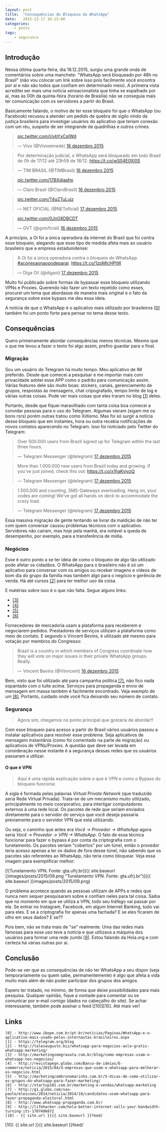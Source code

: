 ```yaml
---
layout: post
title:  "Consequências do Bloqueio do WhatsApp"
date:   2015-12-17 16:15:00
categories:
    - posts
tags:
    - seguranca
---
```


## Introdução

Nessa última quarta-feira, dia 18.12.2015, surgiu uma grande onda de comentários sobre uma manchete: "WhatsApp será bloqueado por 48h no Brasil" (não vou colocar um link sobre isso pois facilmente você encontra por ai e não são todos que confiam em determinado meio). A primeira vista acreditei ser mais uma notícia sensacionalista que tinha se espalhado por ai, mas às 00h da quinta-feira (horário de Brasilía) não se conseguia mais ter comunicação com os servidores a partir do Brasil.

Basicamente falando, o motivo de ter esse bloqueio foi que o WhatsApp (ou Facebook) recusou a atender um pedido de quebra de sigilo vindo da justiça brasileira para investigar usuários do aplicativo que teriam conexão com um réu, suspeito de ser integrande de quadrilhas e outros crimes.

<blockquote class="twitter-tweet" lang="pt"><p lang="und" dir="ltr"><a href="https://t.co/UybYxCqlWd">pic.twitter.com/UybYxCqlWd</a></p>&mdash; Vivo (@Vivoemrede) <a href="https://twitter.com/Vivoemrede/status/677274928320806912">16 dezembro 2015</a></blockquote>
<script async src="//platform.twitter.com/widgets.js" charset="utf-8"></script>

<blockquote class="twitter-tweet" lang="pt"><p lang="pt" dir="ltr">Por determinação judicial, o WhatsApp será bloqueado em todo Brasil de 0h de 17/12 até 23h59 de 18/12. <a href="https://t.co/wS04E0Xl0S">https://t.co/wS04E0Xl0S</a></p>&mdash; TIM BRASIL (@TIMBrasil) <a href="https://twitter.com/TIMBrasil/status/677273056302276609">16 dezembro 2015</a></blockquote>

<blockquote class="twitter-tweet" lang="pt"><p lang="und" dir="ltr"><a href="https://t.co/17BXdjaafm">pic.twitter.com/17BXdjaafm</a></p>&mdash; Claro Brasil (@ClaroBrasil) <a href="https://twitter.com/ClaroBrasil/status/677251907044433920">16 dezembro 2015</a></blockquote>

<blockquote class="twitter-tweet" lang="pt"><p lang="und" dir="ltr"><a href="https://t.co/T4qZTuLujz">pic.twitter.com/T4qZTuLujz</a></p>&mdash; NET OFICIAL (@NEToficial) <a href="https://twitter.com/NEToficial/status/677307263015501824">17 dezembro 2015</a></blockquote>

<blockquote class="twitter-tweet" lang="pt"><p lang="und" dir="ltr"><a href="https://t.co/0JnG8DBCDT">pic.twitter.com/0JnG8DBCDT</a></p>&mdash; GVT (@gvtoficial) <a href="https://twitter.com/gvtoficial/status/677276801782165505">16 dezembro 2015</a></blockquote>

A princípio, a Oi foi a única operadora da internet do Brasil que foi contra esse bloqueio, alegando que esse tipo de medida afeta mais ao usuário brasileiro que a empresa estadunidense:

<blockquote class="twitter-tweet" lang="pt"><p lang="pt" dir="ltr">A Oi foi a única operadora contra o bloqueio do WhatsApp. <a href="https://twitter.com/hashtag/aconexaonaopodeparar?src=hash">#aconexaonaopodeparar</a>. <a href="https://t.co/1zpMlcHPtW">https://t.co/1zpMlcHPtW</a></p>&mdash; Diga Oi! (@digaoi) <a href="https://twitter.com/digaoi/status/677544158337331200">17 dezembro 2015</a></blockquote>

Muito foi publicado sobre formas de bypassar esse bloqueio utilizando VPNs e Proxies. Querendo não fazer um texto repetido como esses, procurei um tema que abordasse de maneira mais original e o fato da segurança sobre esse bypass me deu essa ideia.

A notícia de que o WhatsApp é o aplicativo mais utilizado por brasileiros [\[0\]][0] também foi um ponto forte para pensar no tema desse texto.

## Consequências

Quero primeiramente abordar consequências menos técnicas. Mesmo que o que me levou a fazer o texto foi algo assim, prefiro guardar para o final.

### Migração

Sou um usuário do Telegram há muito tempo. Meu aplicativo de IM preferido. Desde que comecei a pesquisar e me importar mais com privacidade adotei esse APP como o padrão para comunicação assim. Várias features dele são muito boas: stickers, canais, gerenciamento de grupos, respostas às mensagens, chat cripografado, tempo limite de log e várias outras coisas. Pode ver mais coisas que eles traram no blog [\[1\]][1] deles.

Portanto, desde que fiquei maravilhado com tanta coisa boa comecei a convidar pessoas para o uso do Telegram. Algumas vieram (sigam me os bons rsrs) porém outras tratou como Xiitismo. Mas foi só surgir a notícia desse bloqueio que em instantes, hora ou outra recebia notificações de novos contatos aparecendo no Telegram. Isso foi noticiado pelo Twitter do Telegram:

<blockquote class="twitter-tweet" lang="pt"><p lang="en" dir="ltr">Over 500.000 users from Brazil signed up for Telegram within the last three hours.</p>&mdash; Telegram Messenger (@telegram) <a href="https://twitter.com/telegram/status/677278277657055232">17 dezembro 2015</a></blockquote>

<blockquote class="twitter-tweet" lang="pt"><p lang="en" dir="ltr">More than 1.000.000 new users from Brazil today and growing. If you&#39;ve just joined, check this out: <a href="https://t.co/x1haKyjvzQ">https://t.co/x1haKyjvzQ</a></p>&mdash; Telegram Messenger (@telegram) <a href="https://twitter.com/telegram/status/677295986281181188">17 dezembro 2015</a></blockquote>

<blockquote class="twitter-tweet" lang="pt"><p lang="en" dir="ltr">1.500.000 and counting, SMS-Gateways overloading. Hang on, your codes are coming! We&#39;ve got all hands on deck to accommodate the crazy load.</p>&mdash; Telegram Messenger (@telegram) <a href="https://twitter.com/telegram/status/677313217866125314">17 dezembro 2015</a></blockquote>

Essa massiva migração de gente tentando se livrar da maldição de não ter com quem conversar causou problemas técnicos com o aplicativo. Servidores não caíram, mas hoje pela manhã, era notável a queda de desempenho, por exemplo, para a transferência de mídia.

### Negócios

Esse é outro ponto a se ter ideia de como o bloqueio de algo tão utilizado pode afetar os cidadãos. O WhatsApp para o brasileiro não é só um aplicativo para conversar com os amigos ou receber imagens e vídeos de bom dia do grupo da família mas também algo para o negócio e gerência de venda. Há até cursos [\[2\]][2] para ter melhor uso da coisa.

E matérias sobre isso é o que não falta. Segue alguns links:

* [\[3\]][3]
* [\[4\]][4]
* [\[5\]][5]
* [\[6\]][6]

Fornecedores de mercadoria usam a plataforma para receberem e negociarem pedidos. Prestadores de serviços utilizam a plataforma como meio de contato. E segundo o Vincent Bevins, é utilizado até mesmo para votação por membros do Congresso:

<blockquote class="twitter-tweet" lang="pt"><p lang="en" dir="ltr">Brazil is a country in which members of Congress coordinate how they will vote on major issues in their private WhatsApp groups. Really.</p>&mdash; Vincent Bevins (@Vinncent) <a href="https://twitter.com/Vinncent/status/677229299204771842">16 dezembro 2015</a></blockquote>

Bem, visto que foi utilizado até para campanha política [\[7\]][7], não fico nada espantado com o tuíte acima. Serviços para propaganda e envio de mensagem em massa também é facilmente encontrado. Veja exemplo de um [\[8\]][8]. Portanto, cuidado onde você fica deixando seu número de contato.

### Segurança

> Agora sim, chegamos no ponto principal que gostaria de abordar!!

Com esse bloqueio para acesso a partir do Brasil vários usuários passou a instalar aplicativos para resolver esse problema. Seja aplicativos de mensagem instantânia (como foi comentado na parte de migração) ou aplicativos de VPNs/Proxies. A questão que deve ser levada em consideração nesse instante é a segurança dessas redes que os usuários passaram a utilizar.

#### O que é VPN

> Aqui é uma rápida explicação sobre o que é VPN e como o Bypass do bloqueio funciona:

A sigla é formada pelas palavras *Virtual Private Network* (que traduzido seria Rede Virtual Privada). Trata-se de um mecanismo muito utilizado, principalmente no meio coorporativo, para interligar computadores externos à uma rede local. Os pacotes de rede que seriam enviados diretamente para o servidor do serviço que você deseja passaria previamente para o servidor VPN que está utilizando.

Ou seja, o caminho que antes era *Você -> Provedor -> WhatsApp* agora seria *Você -> Provedor -> VPN -> WhatsApp*. O fato de essa técnica funcionar para fazer o bypass é por conta da criptografia com o tunelamento. Os pacotes seriam "cobertos" por um túnel, então o provedor teria acesso apenas a ler os dados de fora desse túnel, não sabendo que os pacotes são referentes ao WhatsApp, não teria como bloquear. Veja essa imagem para exemplificar melhor:

[![Tunelamento VPN. Fonte: gta.ufrj.br]({{ site.baseurl }}images/posts/2015/09.png "Tunelamento VPN. Fonte: gta.ufrj.br")]({{ site.baseurl }}images/posts/2015/09.png)

O problema acontece quando as pessoas utilizam de APPs e redes que nunca nem sequer pesquisaram sobre e confiam neles para tal coisa. Saiba que no momento em que se utiliza a VPN, todo seu tráfego vai passar por ela. Se entrar no Instagram, Facebook, em algum Internet Banking, tudo vai para eles. E se a criptografia for apenas uma fachada? E se eles ficarem de olho em seus dados? E se??

Pois bem, não se trata mais de "se" realmente. Uma das redes mais famosas para esse uso teve a notícia e que utilizava a máquina dos usuários para formar uma rede zumbi [\[9\]][9]. Estou falando da Hola.org e com certeza há várias outras por ai.

## Conclusão

Pode-se ver que as consequências de não ter WhatsApp a seu dispor (seja temporariamente ou quem sabe, permanentemente) é algo que afeta a vida muito mais além de não poder participar dos grupos dos amigos.

Espero ter tratado, no mínimo, de forma que deixe possibilidades para mais pesquisa. Qualquer opinião, fique a vontade para comentar ou se comunicar por e-mail comigo (dados no cabeçalho do site). Se achar interessante, também pode assinar o feed [\[10\]][10]. Até mais ver!

## Links

~~~
[0] - http://www.ibope.com.br/pt-br/noticias/Paginas/WhatsApp-e-o-aplicativo-mais-usado-pelos-internautas-brasileiros.aspx
[1] - https://telegram.org/blog
[2] - http://talesaugusto.biz/whatsapp-para-negocios-aula-gratis-whatsapp-marketing/
[3] - http://marketingsemgravata.com.br/blog/como-empresas-usam-o-whatsapp-nos-negocios/
[4] - http://revistapegn.globo.com/Banco-de-ideias/E-commerce/noticia/2015/04/4-empresas-que-usam-o-whatsapp-para-melhorar-os-negocios.html
[5] - http://marketingcombrunomarinho.com.br/5-dicas-de-como-utilizar-os-grupos-do-whatsapp-para-fazer-marketing/
[6] - http://startup101.com.br/marketing-e-vendas/whatsapp-marketing
[7] - http://g1.globo.com/sao-paulo/eleicoes/2014/noticia/2014/10/candidatos-usam-whatsapp-para-fazer-propaganda-eleitoral.html
[8] - http://www.whatsapp-propaganda.com.br/
[9] - http://lifehacker.com/hola-better-internet-sells-your-bandwidth-turning-its-1707496872
[10] - {{ site.url }}{{ site.baseurl }}feed/
~~~

[0]: http://www.ibope.com.br/pt-br/noticias/Paginas/WhatsApp-e-o-aplicativo-mais-usado-pelos-internautas-brasileiros.aspx
[1]: https://telegram.org/blog
[2]: http://talesaugusto.biz/whatsapp-para-negocios-aula-gratis-whatsapp-marketing/
[3]: http://marketingsemgravata.com.br/blog/como-empresas-usam-o-whatsapp-nos-negocios/
[4]: http://revistapegn.globo.com/Banco-de-ideias/E-commerce/noticia/2015/04/4-empresas-que-usam-o-whatsapp-para-melhorar-os-negocios.html
[5]: http://marketingcombrunomarinho.com.br/5-dicas-de-como-utilizar-os-grupos-do-whatsapp-para-fazer-marketing/
[6]: http://startup101.com.br/marketing-e-vendas/whatsapp-marketing
[7]: http://g1.globo.com/sao-paulo/eleicoes/2014/noticia/2014/10/candidatos-usam-whatsapp-para-fazer-propaganda-eleitoral.html
[8]: http://www.whatsapp-propaganda.com.br/
[9]: http://lifehacker.com/hola-better-internet-sells-your-bandwidth-turning-its-1707496872
[10]: {{ site.url }}{{ site.baseurl }}feed/
